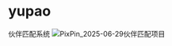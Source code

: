 # yupao
伙伴匹配系统
![PixPin_2025-06-29伙伴匹配项目](https://github.com/user-attachments/assets/66633a25-2db5-44b3-a1b5-d4a0dee07f94)
